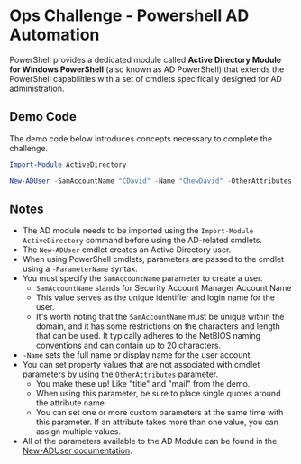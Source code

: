 # Ops Challenge - Powershell AD Automation

PowerShell provides a dedicated module called **Active Directory Module for Windows PowerShell** (also known as AD PowerShell) that extends the PowerShell capabilities with a set of cmdlets specifically designed for AD administration.

## Demo Code

The demo code below introduces concepts necessary to complete the challenge.

```powershell
Import-Module ActiveDirectory

New-ADUser -SamAccountName "CDavid" -Name "ChewDavid" -OtherAttributes @{'title'="director";'mail'="chewdavid@fabrikam.com"}

```
## Notes

- The AD module needs to be imported using the `Import-Module ActiveDirectory` command before using the AD-related cmdlets.
- The `New-ADUser` cmdlet creates an Active Directory user.
- When using PowerShell cmdlets, parameters are passed to the cmdlet using a `-ParameterName` syntax.
- You must specify the `SamAccountName` parameter to create a user.
  - `SamAccountName` stands for Security Account Manager Account Name
  - This value serves as the unique identifier and login name for the user.
  - It's worth noting that the `SamAccountName` must be unique within the domain, and it has some restrictions on the characters and length that can be used. It typically adheres to the NetBIOS naming conventions and can contain up to 20 characters.
- `-Name` sets the full name or display name for the user account.
- You can set property values that are not associated with cmdlet parameters by using the `OtherAttributes` parameter.
  - You make these up! Like "title" and "mail" from the demo.
  - When using this parameter, be sure to place single quotes around the attribute name.
  - You can set one or more custom parameters at the same time with this parameter. If an attribute takes more than one value, you can assign multiple values.
- All of the parameters available to the AD Module can be found in the [New-ADUser documentation](https://learn.microsoft.com/en-us/powershell/module/activedirectory/new-aduser?view=windowsserver2019-ps).

